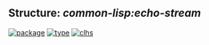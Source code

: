## Structure: ***common-lisp:echo-stream***
[![package](https://img.shields.io/badge/Package-COMMON--LISP-5f9ea0.svg?style=social&colorA=999999)](../) [![type](https://img.shields.io/badge/Type-Structure-5f9ea0.svg?style=social&colorA=999999)](../#structure) [![clhs](https://img.shields.io/badge/CLHS-ECHO--STREAM-5f9ea0.svg?style=social&colorA=999999)](http://www.lispworks.com/documentation/HyperSpec/Body/t_echo_s.htm) 
